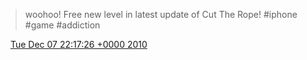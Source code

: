> woohoo\! Free new level in latest update of Cut The Rope\! \#iphone \#game \#addiction

<img src="../../media/tweet.ico" width="12" /> [Tue Dec 07 22:17:26 +0000 2010](https://twitter.com/DromerDenker/status/12269477508947968)
